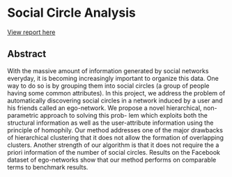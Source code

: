 # Social Circle Analysis
[View report here](docs/report.pdf)

## Abstract
With the massive amount of information generated by social networks everyday,
it is becoming increasingly important to organize this data. One way to do so
is by grouping them into social circles (a group of people having some common
attributes). In this project, we address the problem of automatically discovering
social circles in a network induced by a user and his friends called an ego-network.
We propose a novel hierarchical, non-parametric approach to solving this prob-
lem which exploits both the structural information as well as the user-attribute
information using the principle of homophily. Our method addresses one of the
major drawbacks of hierarchical clustering that it does not allow the formation of
overlapping clusters. Another strength of our algorithm is that it does not require
the a priori information of the number of social circles. Results on the Facebook
dataset of ego-networks show that our method performs on comparable terms to
benchmark results.
